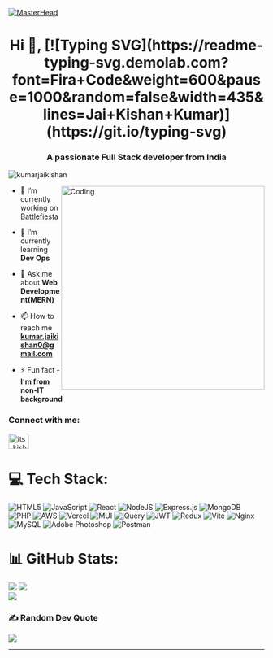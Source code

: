 [![MasterHead](https://res.cloudinary.com/dusxlxlvm/image/upload/v1714549243/coder_fsxu0m.jpg)](https://github.com/kumarjaikishan)
<h1 align="center">Hi 👋, 
[![Typing SVG](https://readme-typing-svg.demolab.com?font=Fira+Code&weight=600&pause=1000&random=false&width=435&lines=Jai+Kishan+Kumar)](https://git.io/typing-svg) 
</h1>
<h3 align="center">A passionate Full Stack developer from India</h3>

<p align="left"> <img src="https://komarev.com/ghpvc/?username=kumarjaikishan&label=Profile%20views&color=0e75b6&style=flat" alt="kumarjaikishan" /> </p>
<img align="right" alt="Coding" width="400" src="https://res.cloudinary.com/dusxlxlvm/image/upload/v1714548179/developer_xotwko.gif">

- 🔭 I’m currently working on [Battlefiesta](https://accusoft.vercel.app)

- 🌱 I’m currently learning **Dev Ops**

- 💬 Ask me about **Web Development(MERN)**

- 📫 How to reach me **kumar.jaikishan0@gmail.com**

- ⚡ Fun fact -  **I'm from non-IT background**


<h3 align="left">Connect with me:</h3>
<p align="left">
<a href="https://instagram.com/its_kishan.002" target="blank"><img align="center" src="https://raw.githubusercontent.com/rahuldkjain/github-profile-readme-generator/master/src/images/icons/Social/instagram.svg" alt="its_kishan.002" height="30" width="40" /></a>
</p>

# 💻 Tech Stack:
![HTML5](https://img.shields.io/badge/html5-%23E34F26.svg?style=for-the-badge&logo=html5&logoColor=white) ![JavaScript](https://img.shields.io/badge/javascript-%23323330.svg?style=for-the-badge&logo=javascript&logoColor=%23F7DF1E)  ![React](https://img.shields.io/badge/react-%2320232a.svg?style=for-the-badge&logo=react&logoColor=%2361DAFB) ![NodeJS](https://img.shields.io/badge/node.js-6DA55F?style=for-the-badge&logo=node.js&logoColor=white) ![Express.js](https://img.shields.io/badge/express.js-%23404d59.svg?style=for-the-badge&logo=express&logoColor=%2361DAFB) ![MongoDB](https://img.shields.io/badge/MongoDB-%234ea94b.svg?style=for-the-badge&logo=mongodb&logoColor=white) ![PHP](https://img.shields.io/badge/php-%23777BB4.svg?style=for-the-badge&logo=php&logoColor=white) ![AWS](https://img.shields.io/badge/AWS-%23FF9900.svg?style=for-the-badge&logo=amazon-aws&logoColor=white) ![Vercel](https://img.shields.io/badge/vercel-%23000000.svg?style=for-the-badge&logo=vercel&logoColor=white)  ![MUI](https://img.shields.io/badge/MUI-%230081CB.svg?style=for-the-badge&logo=mui&logoColor=white) ![jQuery](https://img.shields.io/badge/jquery-%230769AD.svg?style=for-the-badge&logo=jquery&logoColor=white) ![JWT](https://img.shields.io/badge/JWT-black?style=for-the-badge&logo=JSON%20web%20tokens)  ![Redux](https://img.shields.io/badge/redux-%23593d88.svg?style=for-the-badge&logo=redux&logoColor=white) ![Vite](https://img.shields.io/badge/vite-%23646CFF.svg?style=for-the-badge&logo=vite&logoColor=white) ![Nginx](https://img.shields.io/badge/nginx-%23009639.svg?style=for-the-badge&logo=nginx&logoColor=white) ![MySQL](https://img.shields.io/badge/mysql-%2300000f.svg?style=for-the-badge&logo=mysql&logoColor=white) ![Adobe Photoshop](https://img.shields.io/badge/adobe%20photoshop-%2331A8FF.svg?style=for-the-badge&logo=adobe%20photoshop&logoColor=white) ![Postman](https://img.shields.io/badge/Postman-FF6C37?style=for-the-badge&logo=postman&logoColor=white)
# 📊 GitHub Stats:
![](https://github-readme-stats.vercel.app/api/top-langs/?username=kumarjaikishan&theme=highcontrast&hide_border=false&include_all_commits=true&count_private=false&layout=compact)
![](https://github-readme-stats.vercel.app/api?username=kumarjaikishan&theme=highcontrast&hide_border=false&include_all_commits=true&count_private=false)<br/>
![](https://github-readme-streak-stats.herokuapp.com/?user=kumarjaikishan&theme=highcontrast&hide_border=false)<br/>


### ✍️ Random Dev Quote
![](https://quotes-github-readme.vercel.app/api?type=horizontal&theme=radical)

---


